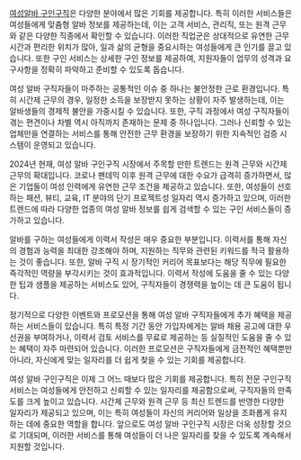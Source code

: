 <p><a target="_blank" href="https://misooda.in/">여성알바 구인구직</a>은 다양한 분야에서 많은 기회를 제공합니다. 특히 이러한 서비스들은 여성들에게 맞춤형 알바 정보를 제공하는데, 이는 고객 서비스, 관리직, 또는 원격 근무와 같은 다양한 직종에서 확인할 수 있습니다. 이러한 직업군은 상대적으로 유연한 근무 시간과 편리한 위치가 많아, 일과 삶의 균형을 중요시하는 여성들에게 큰 인기를 끌고 있습니다. 또한 구인 서비스는 상세한 구인 정보를 제공하여, 지원자들이 업무의 성격과 요구사항을 정확히 파악하고 준비할 수 있도록 돕습니다.</p>

<p>여성 알바 구직자들이 마주하는 공통적인 이슈 중 하나는 불안정한 근로 환경입니다. 특히 시간제 근무의 경우, 일정한 소득을 보장받지 못하는 상황이 자주 발생하는데, 이는 알바생들의 경제적 불안을 가중시킬 수 있습니다. 또한, 구직 과정에서 여성 구직자들이 겪는 편견이나 차별 역시 아직까지 존재하는 문제 중 하나입니다. 그러나 신뢰할 수 있는 업체만을 연결하는 서비스를 통해 안전한 근무 환경을 보장하기 위한 지속적인 검증 시스템이 운영되고 있습니다.</p>

<p>2024년 현재, 여성 알바 구인구직 시장에서 주목할 만한 트렌드는 원격 근무와 시간제 근무의 확대입니다. 코로나 팬데믹 이후 원격 근무에 대한 수요가 급격히 증가하면서, 많은 기업들이 여성 인력에게 유연한 근무 조건을 제공하고 있습니다. 또한, 여성들이 선호하는 패션, 뷰티, 교육, IT 분야의 단기 프로젝트성 일자리 역시 증가하고 있으며, 이러한 트렌드에 따라 다양한 업종의 여성 알바 정보를 쉽게 검색할 수 있는 구인 서비스들이 증가하고 있습니다.</p>

<p>알바를 구하는 여성들에게 이력서 작성은 매우 중요한 부분입니다. 이력서를 통해 자신의 경험과 능력을 최대한 강조해야 하며, 지원하는 직무와 관련된 키워드를 적극 활용하는 것이 좋습니다. 또한, 알바 구직 시 장기적인 커리어 목표보다는 해당 직무에 필요한 즉각적인 역량을 부각시키는 것이 효과적입니다. 이력서 작성에 도움을 줄 수 있는 다양한 팁과 샘플을 제공하는 서비스도 있어, 구직자들이 경쟁력을 높이는 데 큰 도움이 됩니다.</p>

<p>정기적으로 다양한 이벤트와 프로모션을 통해 여성 알바 구직자들에게 추가 혜택을 제공하는 서비스들이 있습니다. 특히 특정 기간 동안 가입자에게는 알바 채용 공고에 대한 우선권을 부여하거나, 이력서 검토 서비스를 무료로 제공하는 등 실질적인 도움을 줄 수 있는 혜택이 자주 마련되어 있습니다. 이러한 프로모션은 구직자들에게 금전적인 혜택뿐만 아니라, 자신에게 맞는 일자리를 더 쉽게 찾을 수 있는 기회를 제공합니다.</p>

<p>여성 알바 구인구직은 이제 그 어느 때보다 많은 기회를 제공합니다. 특히 전문 구인구직 서비스는 여성들에게 안전하고 신뢰할 수 있는 일자리를 제공함으로써, 구직자들의 만족도를 크게 높이고 있습니다. 시간제 근무와 원격 근무 등 최신 트렌드를 반영한 다양한 일자리가 제공되고 있으며, 이는 특히 여성들이 자신의 커리어와 일상을 조화롭게 유지하는 데에 중요한 역할을 합니다. 앞으로도 여성 알바 구인구직 시장은 더욱 성장할 것으로 기대되며, 이러한 서비스를 통해 여성들이 더 나은 일자리를 찾을 수 있도록 계속해서 지원할 것입니다.</p>
